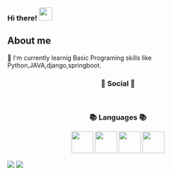 ### Hi there! <img src="https://raw.githubusercontent.com/MartinHeinz/MartinHeinz/master/wave.gif" width="30px">

## About me 
:pencil: I'm currently learnig Basic Programing skills like Python,JAVA,django,springboot.<br/>

<h3 align="center"><b>💌 Social 💌 </b></h3>
</br>
<p align="center">
<a href="mailto:nikeisme827@gmail.com><img src="https://img.shields.io/badge/Gmail-D14836?style=for-the-badge&logo=gmail&logoColor=white&link=mailto:nikeisme827@gmail.com"/></a>


</p>

<h3 align="center"><b>📚 Languages 📚</b></h3>
<p align="center">
<img src="https://cdn.jsdelivr.net/gh/devicons/devicon/icons/python/python-original-wordmark.svg" width="50" height="50"/>
<img src="https://cdn.jsdelivr.net/gh/devicons/devicon/icons/java/java-original-wordmark.svg" width="50" height="50" />
<img src="https://cdn.jsdelivr.net/gh/devicons/devicon/icons/spring/spring-original.svg" width="50" height="50"/>          
<img src="https://cdn.jsdelivr.net/gh/devicons/devicon/icons/django/django-plain.svg" width="50" height="50"/>
</p>


<!-- status bar -->
  <img src="https://github-readme-stats.vercel.app/api?username=nikeisme&layout=compact&show_icons=true&theme=vue&hide_border=true" />
  <img src="https://github-readme-stats.vercel.app/api/top-langs/?username=nikeisme&layout=compact&theme=vue&hide_border=true" />
 
 
